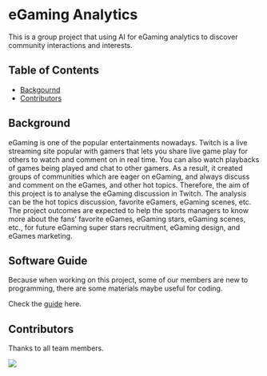 # eGaming Analytics

This is a group project that using  AI  for  eGaming  analytics  to  discover  community interactions and interests.

## Table of Contents

- [Backgournd](#background)
- [Contributors](#contributors)

## Background

eGaming is one of the popular entertainments nowadays.  Twitch is a live streaming site popular with gamers that lets you share live game play for others to watch and comment on in real time. You can also watch playbacks of games being played and chat to other gamers.  As a result, it created groups of communities which are eager on eGaming, and always discuss and comment on the eGames, and other hot topics.  Therefore, the aim of this project is to analyse the eGaming discussion in Twitch.  The analysis can be the hot topics discussion, favorite eGamers,  eGaming scenes, etc.  The project outcomes are expected to help the sports managers to know more about the fans’ favorite eGames, eGaming stars, eGaming scenes, etc., for future eGaming super stars recruitment, eGaming design, and eGames marketing.

## Software Guide

Because when working on this project, some of our members are new to programming, there are some materials maybe useful for coding.

Check the [guide](software-guide.md) here.

## Contributors

Thanks to all team members.

<a href="https://github.com/yuukidach/eGaming-Analytics/graphs/contributors">
  <img src="https://contributors-img.web.app/image?repo=yuukidach/eGaming-Analytics" />
</a>
